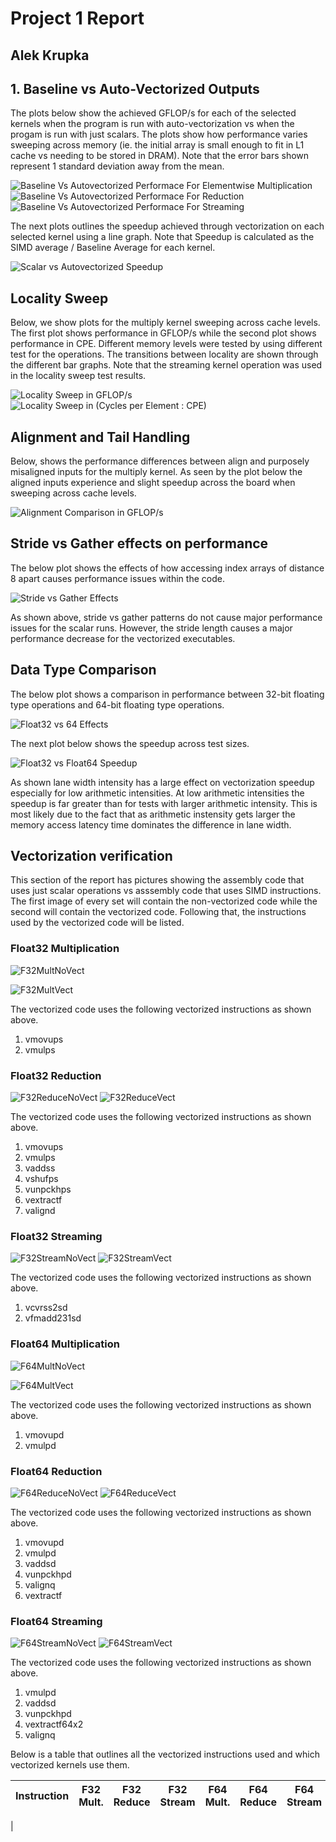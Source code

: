 # Project 1 Report
## Alek Krupka

## 1. Baseline vs Auto-Vectorized Outputs

The plots below show the achieved GFLOP/s for each of the selected kernels
when the program is run with auto-vectorization vs when the progam
is run with just scalars.  The plots show how performance varies sweeping
across memory (ie. the initial array is small enough to fit in L1 cache vs
needing to be stored in DRAM).  Note that the error bars shown represent 1 standard
deviation away from the mean.

![Baseline Vs Autovectorized Performace For Elementwise Multiplication](data_analysis/plots/BaselineVsVectorizedMULTIPLY.png)
![Baseline Vs Autovectorized Performace For Reduction](data_analysis/plots/BaselineVsVectorizedREDUCE.png)
![Baseline Vs Autovectorized Performace For Streaming](data_analysis/plots/BaselineVsVectorizedSTREAM.png)

The next plots outlines the speedup achieved through vectorization on each selected kernel
using a line graph.  Note that Speedup is calculated as
the SIMD average / Baseline Average for each kernel.

![Scalar vs Autovectorized Speedup](data_analysis/plots/Part1SpeedUp.png)

## Locality Sweep

Below, we show plots for the multiply kernel sweeping across cache levels.
The first plot shows performance in GFLOP/s while the second
plot shows performance in CPE.  Different memory levels were tested by using
different test for the operations.  The transitions between locality
are shown through the different bar graphs.  Note that the streaming
kernel operation was used in the locality sweep test results.

![Locality Sweep in GFLOP/s](data_analysis/plots/LocalitySweepGFLOPS.png)
![Locality Sweep in (Cycles per Element : CPE)](data_analysis/plots/LocalitySweepCPE.png)

## Alignment and Tail Handling

Below, shows the performance differences between align and purposely misaligned
inputs for the multiply kernel.  As seen by the plot below
the aligned inputs experience and slight speedup across the board when sweeping
across cache levels.

![Alignment Comparison in GFLOP/s](data_analysis/plots/Part3Graph.png)

## Stride vs Gather effects on performance

The below plot shows the effects of how accessing index arrays of distance 8 apart
causes performance issues within the code.

![Stride vs Gather Effects](data_analysis/plots/Part4Plot.png)

As shown above, stride vs gather patterns do not cause major performance issues
for the scalar runs.  However, the stride length causes a major performance decrease for 
the vectorized executables.

## Data Type Comparison

The below plot shows a comparison in performance between 32-bit floating
type operations and 64-bit floating type operations.

![Float32 vs 64 Effects](data_analysis/plots/Part5Plot.png)

The next plot below shows the speedup across test sizes.

![Float32 vs Float64 Speedup](data_analysis/plots/Float32Float64SpeedUp.png)

As shown lane width intensity has a large effect on vectorization speedup
especially for low arithmetic intensities.  At low arithmetic intensities the
speedup is far greater than for tests with larger arithmetic intensity.
This is most likely due to the fact that as arithmetic instensity gets larger
the memory access latency time dominates the difference in
lane width.

## Vectorization verification

This section of the report has pictures showing the assembly code
that uses just scalar operations vs asssembly code that uses
SIMD instructions.  The first image of every set will contain the
non-vectorized code while the second will contain the vectorized code.
Following that, the instructions used by the vectorized code
will be listed.

### Float32 Multiplication

![F32MultNoVect](SIMD_VerificationPictures/Float32_NoVectorize/MultiplyNoVectorizeF32.png)

![F32MultVect](SIMD_VerificationPictures/Float32_Vectorized/MultiplyVectorizedF32.png)

The vectorized code uses the following vectorized instructions as shown above.

1. vmovups
2. vmulps

### Float32 Reduction

![F32ReduceNoVect](SIMD_VerificationPictures/Float32_NoVectorize/ReduceNoVectorizeF32.png)
![F32ReduceVect](SIMD_VerificationPictures/Float32_Vectorized/ReduceVectorizedF32.png)

The vectorized code uses the following vectorized instructions as shown above.

1. vmovups
2. vmulps
3. vaddss
4. vshufps
5. vunpckhps
6. vextractf
7. valignd

### Float32 Streaming

![F32StreamNoVect](SIMD_VerificationPictures/Float32_NoVectorize/StreamNoVectorizeF32.png)
![F32StreamVect](SIMD_VerificationPictures/Float32_Vectorized/StreamVectorizedF32.png)

The vectorized code uses the following vectorized instructions as shown above.

1. vcvrss2sd
2. vfmadd231sd

### Float64 Multiplication

![F64MultNoVect](SIMD_VerificationPictures/Float64_NoVectorize/MultiplyNoVectorizeF64.png)

![F64MultVect](SIMD_VerificationPictures/Float64_Vectorized/MultiplyVectorizedF64.png)

The vectorized code uses the following vectorized instructions as shown above.

1. vmovupd
2. vmulpd

### Float64 Reduction

![F64ReduceNoVect](SIMD_VerificationPictures/Float64_NoVectorize/ReduceNoVectorizeF64.png)
![F64ReduceVect](SIMD_VerificationPictures/Float64_Vectorized/ReduceVectorizedF64.png)

The vectorized code uses the following vectorized instructions as shown above.

1. vmovupd
2. vmulpd
3. vaddsd
4. vunpckhpd
5. valignq
6. vextractf

### Float64 Streaming

![F64StreamNoVect](SIMD_VerificationPictures/Float64_NoVectorize/StreamNoVectorizeF64.png)
![F64StreamVect](SIMD_VerificationPictures/Float64_Vectorized/StreamVectorizedF64.png)

The vectorized code uses the following vectorized instructions as shown above.

1. vmulpd
2. vaddsd
3. vunpckhpd
4. vextractf64x2
5. valignq

Below is a table that outlines all the vectorized instructions
used and which vectorized kernels use them.

| Instruction | F32 Mult. | F32 Reduce | F32 Stream | F64 Mult. | F64 Reduce | F64 Stream|
|-------------|-----------|------------|------------|-----------|------------|-----------|
 |